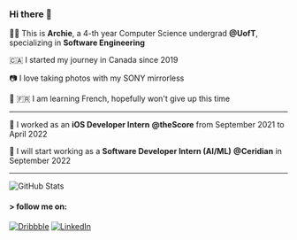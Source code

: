 ### Hi there 👋
👨‍💻 This is **Archie**, a 4-th year Computer Science undergrad **@UofT**, specializing in **Software Engineering**

🇨🇦 I started my journey in Canada since 2019

📷 I love taking photos with my SONY mirrorless

📖 🇫🇷 I am learning French, hopefully won't give up this time

---

🍎 I worked as an **iOS Developer Intern** **@theScore** from September 2021 to April 2022

🤖️ I will start working as a **Software Developer Intern (AI/ML)** **@Ceridian** in September 2022

---

![GitHub Stats](https://github-readme-stats.vercel.app/api?username=archie-lhd&bg_color=30,e96443,904e95&title_color=fff&text_color=fff&icon_color=fff&show_icons=true&hide=issues,contribs&count_private=true)

#### > follow me on:
[![Dribbble](https://img.shields.io/badge/LinkedIn-0077B5?style=for-the-badge&logo=linkedin&logoColor=white)](https://linkedin.com/in/archie-liu)
[![LinkedIn](https://img.shields.io/badge/Dribbble-EA4C89?style=for-the-badge&logo=dribbble&logoColor=white)](https://dribbble.com/ArchieLiu)
